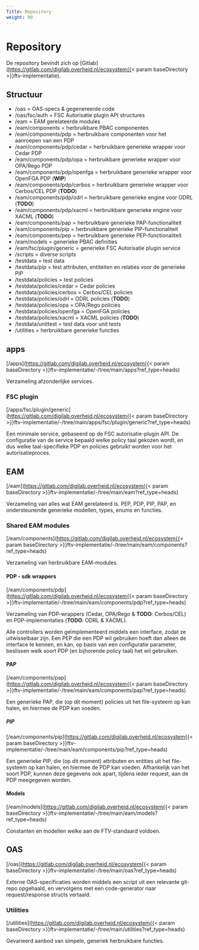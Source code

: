 ```yaml
---
Title: Repository
weight: 90
---
```


# Repository

De repository bevindt zich op [Gitlab](https://gitlab.com/digilab.overheid.nl/ecosystem{{< param baseDirectory >}}ftv-implementatie).

## Structuur

- /oas = OAS-specs & gegenereerde code
- /oas/fsc/auth = FSC Autorisatie plugin API structures
- /eam = EAM gerelateerde modules
- /eam/components = herbruikbare PBAC componenten
- /eam/components/pdp = herbruikbare componenten voor het aanroepen van een PDP
- /eam/components/pdp/cedar = herbruikbare generieke wrapper voor Cedar PDP
- /eam/components/pdp/opa = herbruikbare generieke wrapper voor OPA/Rego PDP
- /eam/components/pdp/openfga = herbruikbare generieke wrapper voor OpenFGA PDP (**WIP**)
- /eam/components/pdp/cerbos = herbruikbare generieke wrapper voor Cerbos/CEL PDP (**TODO**)
- /eam/components/pdp/odrl = herbruikbare generieke engine voor ODRL (**TODO**)
- /eam/components/pdp/xacml = herbruikbare generieke engine voor XACML (**TODO**)
- /eam/components/pap = herbruikbare generieke PAP-functionaliteit
- /eam/components/pip = herbruikbare generieke PIP-functionaliteit
- /eam/components/pep = herbruikbare generieke PEP-functionaliteit
- /eam/models = generieke PBAC definities
- /eam/fsc/plugin/generic = generieke FSC Autorisatie plugin service
- /scripts = diverse scripts
- /testdata = test data
- /testdata/pip = test attributen, entiteiten en relaties voor de generieke PIP
- /testdata/policies = test policies
- /testdata/policies/cedar = Cedar policies
- /testdata/policies/cerbos = Cerbos/CEL policies
- /testdata/policies/odrl = ODRL policies (**TODO**)
- /testdata/policies/opa = OPA/Rego policies
- /testdata/policies/openfga = OpenFGA policies
- /testdata/policies/xacml = XACML policies (**TODO**)
- /testdata/unittest = test data voor unit tests
- /utilities = herbruikbare generieke functies

## apps
[/apps](https://gitlab.com/digilab.overheid.nl/ecosystem{{< param baseDirectory >}}ftv-implementatie/-/tree/main/apps?ref_type=heads)

Verzameling afzonderlijke services.

### FSC plugin
[/apps/fsc/plugin/generic](https://gitlab.com/digilab.overheid.nl/ecosystem{{< param baseDirectory >}}ftv-implementatie/-/tree/main/apps/fsc/plugin/generic?ref_type=heads)

Een minimale service, gebaseerd op de FSC autorisatie-plugin API.
De configuratie van de service bepaald welke policy taal gekozen wordt,
en dus welke taal-specifieke PDP en policies gebruikt worden voor het autorisatieproces.

## EAM
[/eam](https://gitlab.com/digilab.overheid.nl/ecosystem{{< param baseDirectory >}}ftv-implementatie/-/tree/main/eam?ref_type=heads)

Verzameling van alles wat EAM gerelateerd is.
PEP, PDP, PIP, PAP, en ondersteunende generieke modellen, types, enums en functies.

### Shared EAM modules
[/eam/components](https://gitlab.com/digilab.overheid.nl/ecosystem{{< param baseDirectory >}}ftv-implementatie/-/tree/main/eam/components?ref_type=heads)

Verzameling van herbruikbare EAM-modules.

#### PDP - sdk wrappers
[/eam/components/pdp](https://gitlab.com/digilab.overheid.nl/ecosystem{{< param baseDirectory >}}ftv-implementatie/-/tree/main/eam/components/pdp?ref_type=heads)

Verzameling van PDP-wrappers (Cedar, OPA/Rego & **TODO**: Cerbos/CEL) en PDP-implementaties (**TODO**: ODRL & XACML).

Alle controllers worden geïmplementeerd middels een interface, zodat ze uitwisselbaar zijn.
Een PEP die een PDP wil gebruiken hoeft dan alleen de interface te kennen, en kan, op basis van een configuratie parameter,
beslissen welk soort PDP (en bijhorende policy taal) het wil gebruiken.

#### PAP
[/eam/components/pap](https://gitlab.com/digilab.overheid.nl/ecosystem{{< param baseDirectory >}}ftv-implementatie/-/tree/main/eam/components/pap?ref_type=heads)

Een generieke PAP, die (op dit moment) policies uit het file-systeem op kan halen, en hiermee de PDP kan voeden. 

##### PIP
[/eam/components/pip](https://gitlab.com/digilab.overheid.nl/ecosystem{{< param baseDirectory >}}ftv-implementatie/-/tree/main/eam/components/pip?ref_type=heads)

Een generieke PIP, die (op dit moment) attributen en entities uit het file-systeem op kan halen, en hiermee de PDP kan voeden.
Afhankelijk van het soort PDP, kunnen deze gegevens ook apart, tijdens ieder request, aan de PDP meegegeven worden.

#### Models
[/eam/models](https://gitlab.com/digilab.overheid.nl/ecosystem{{< param baseDirectory >}}ftv-implementatie/-/tree/main/eam/models?ref_type=heads)

Constanten en modellen welke aan de FTV-standaard voldoen.

## OAS
[/oas](https://gitlab.com/digilab.overheid.nl/ecosystem{{< param baseDirectory >}}ftv-implementatie/-/tree/main/oas?ref_type=heads)

Externe OAS-specificaties worden middels een script uit een relevante git-repo opgehaald,
en vervolgens met een code-generator naar request/response structs vertaald.

### Utilities
[/utilities](https://gitlab.com/digilab.overheid.nl/ecosystem{{< param baseDirectory >}}ftv-implementatie/-/tree/main/utilities?ref_type=heads)

Gevarieerd aanbod van simpele, generiek herbruikbare functies.
